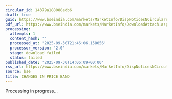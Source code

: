```yaml
---
circular_id: 14379a188088adb6
draft: true
guid: https://www.bseindia.com/markets/MarketInfo/DispNoticesNCirculars.aspx?Noticeid={EFF0E2AD-47CD-4ADA-81F2-238741E0E91C}&noticeno=20250930-73&dt=09/30/2025&icount=73&totcount=114&flag=0
pdf_url: https://www.bseindia.com/markets/MarketInfo/DownloadAttach.aspx?id=20250930-73&attachedId=
processing:
  attempts: 1
  content_hash: ''
  processed_at: '2025-09-30T21:46:06.158056'
  processor_version: '2.0'
  stage: download_failed
  status: failed
published_date: '2025-09-30T14:06:09+00:00'
rss_url: https://www.bseindia.com/markets/MarketInfo/DispNoticesNCirculars.aspx?Noticeid={EFF0E2AD-47CD-4ADA-81F2-238741E0E91C}&noticeno=20250930-73&dt=09/30/2025&icount=73&totcount=114&flag=0
source: bse
title: CHANGES IN PRICE BAND
---
```


Processing in progress...